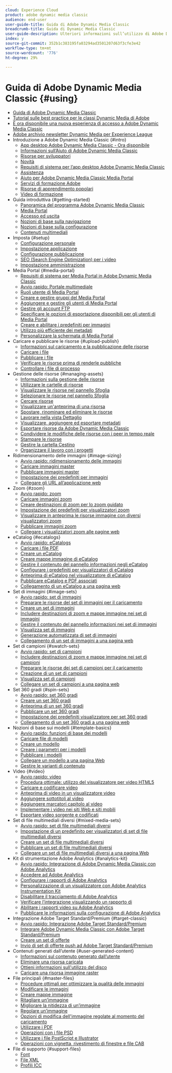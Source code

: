 ```yaml
---
cloud: Experience Cloud
product: adobe dynamic media classic
audience: end-user
user-guide-title: Guida di Adobe Dynamic Media Classic
breadcrumb-title: Guida di Dynamic Media Classic
user-guide-description: Ulteriori informazioni sull’utilizzo di Adobe Dynamic Media Classic
index: y
source-git-commit: 352b1c383195fa03294ad3501207d63f3cfe3e42
workflow-type: tm+mt
source-wordcount: '776'
ht-degree: 29%

---
```



# Guida di Adobe Dynamic Media Classic {#using}

+ [Guida di Adobe Dynamic Media Classic](home.md)
+ [Tutorial sulle best practice per le classi Dynamic Media di Adobe](https://experienceleague.adobe.com/docs/experience-manager-learn/dynamic-media-classic-tutorial/overview.html)
+ [È ora disponibile una nuova esperienza di accesso a Adobe Dynamic Media Classic](new-ui-2020.md)
+ [Adobe archivio newsletter Dynamic Media per Experience League](dynamic-media-newsletter.md)
+ Introduzione a Adobe Dynamic Media Classic {#intro}
   + [App desktop Adobe Dynamic Media Classic - Ora disponibile](dynamic-media-classic-desktop-app.md)
   + [Informazioni sull’Aiuto di Adobe Dynamic Media Classic](introduction.md)
   + [Risorse per sviluppatori](developer-resources.md)
   + [Novità](whats-new.md)
   + [Requisiti di sistema per l’app desktop Adobe Dynamic Media Classic](system-requirements.md)
   + [Assistenza](support.md)
   + [Aiuto per Adobe Dynamic Media Classic Media Portal](help-dmc-media-portal.md)
   + [Servizi di formazione Adobe](training-services.md)
   + [Risorse di apprendimento popolari](popular-resources.md)
   + [Video di formazione](training-videos.md)
+ Guida introduttiva {#getting-started}
   + [Panoramica del programma Adobe Dynamic Media Classic](dmc-platform-overview.md)
   + [Media Portal](media-portal.md)
   + [Accesso ed uscita](signing-out.md)
   + [Nozioni di base sulla navigazione](navigation-basics.md)
   + [Nozioni di base sulla configurazione](setup-basics.md)
   + [Contenuti multimediali](rich-media.md)
+ Imposta {#setup}
   + [Configurazione personale](personal-setup.md)
   + [Impostazione applicazione](application-setup.md)
   + [Configurazione pubblicazione](publish-setup.md)
   + [SEO (Search Engine Optimization) per i video](video-seo-search-engine-optimization.md)
   + [Impostazione amministrazione](administration-setup.md)
+ Media Portal {#media-portal}
   + [Requisiti di sistema per Media Portal in Adobe Dynamic Media Classic](system-requirements-media-portal.md)
   + [Avvio rapido: Portale multimediale](quick-start-media-portal-administration.md)
   + [Ruoli utente di Media Portal](media-portal-user-roles.md)
   + [Creare e gestire gruppi del Media Portal](creating-media-portal-groups.md)
   + [Aggiungere e gestire gli utenti di Media Portal](adding-media-portal-users.md)
   + [Gestire gli account FTP](ftp-accounts.md)
   + [Specificare le opzioni di esportazione disponibili per gli utenti di Media Portal](specifying-export-options-available-media.md)
   + [Creare e abilitare i predefiniti per immagini](creating-enabling-image-presets.md)
   + [Utilizzo più efficiente dei metadati](making-efficient-metadata.md)
   + [Personalizzare la schermata di Media Portal](customizing-media-portal-screen.md)
+ Caricare e pubblicare le risorse {#upload-publish}
   + [Informazioni sul caricamento e la pubblicazione delle risorse](about-asset-upload-publish.md)
   + [Caricare i file](uploading-files.md)
   + [Pubblicare i file](publishing-files.md)
   + [Verificare le risorse prima di renderle pubbliche](testing-assets-making-them-public.md)
   + [Controllare i file di processo](checking-job-files.md)
+ Gestione delle risorse {#managing-assets}
   + [Informazioni sulla gestione delle risorse](about-managing-assets.md)
   + [Utilizzare le cartelle di risorse](asset-folders.md)
   + [Visualizzare le risorse nel pannello Sfoglia](viewing-assets-browse-panel.md)
   + [Selezionare le risorse nel pannello Sfoglia](selecting-assets-browse-panel.md)
   + [Cercare risorse](searching-assets.md)
   + [Visualizzare un&#39;anteprima di una risorsa](previewing-asset.md)
   + [Spostare, rinominare ed eliminare le risorse](moving-renaming-deleting-assets.md)
   + [Lavorare nella vista Dettaglio](detail-view.md)
   + [Visualizzare, aggiungere ed esportare metadati](viewing-adding-exporting-metadata.md)
   + [Esportare risorse da Adobe Dynamic Media Classic](exporting-assets-from-dmc.md)
   + [Condividere le modifiche delle risorse con i peer in tempo reale](sharing-asset-changes-peers-real.md)
   + [Stampare le risorse](printing-assets.md)
   + [Gestire la cartella Cestino](trash-folder.md)
   + [Organizzare il lavoro con i progetti](organizing-projects.md)
+ Ridimensionamento delle immagini {#image-sizing}
   + [Avvio rapido: ridimensionamento delle immagini](quick-start-image-sizing.md)
   + [Caricare immagini master](uploading-master-images.md)
   + [Pubblicare immagini master](publishing-master-images.md)
   + [Impostazione dei predefiniti per immagini](setting-image-presets.md)
   + [Collegare gli URL all’applicazione web](linking-urls-web-application.md)
+ Zoom {#zoom}
   + [Avvio rapido: zoom](quick-start-zoom.md)
   + [Caricare immagini zoom](uploading-zoom-images.md)
   + [Creare destinazioni di zoom per lo zoom guidato](creating-zoom-targets-guided-zoom.md)
   + [Impostazione dei predefiniti per visualizzatori zoom](setting-zoom-viewer-presets.md)
   + [Visualizzare in anteprima le risorse immagine con diversi visualizzatori zoom](previewing-image-assets-different-zoom.md)
   + [Pubblicare immagini zoom](publishing-zoom-images.md)
   + [Collegare i visualizzatori zoom alle pagine web](linking-zoom-viewers-web-pages.md)
+ eCatalog {#ecatalogs}
   + [Avvio rapido: eCatalogs](quick-start-ecatalog.md)
   + [Caricare i file PDF](uploading-pdf-files.md)
   + [Creare un eCatalog](creating-ecatalog.md)
   + [Creare mappe immagine di eCatalog](creating-ecatalog-image-maps.md)
   + [Gestire il contenuto del pannello informazioni negli eCatalog](info-panel-content-ecatalog.md)
   + [Configurare i predefiniti per visualizzatori di eCatalog](setting-ecatalog-viewer-presets.md)
   + [Anteprima di eCatalog nel visualizzatore di eCatalog](previewing-ecatalogs-ecatalog-viewer.md)
   + [Pubblicare eCatalog e PDF associati](publishing-ecatalogs-associated-pdfs.md)
   + [Collegamento di un eCatalog a una pagina web](linking-ecatalog-web-page.md)
+ Set di immagini {#image-sets}
   + [Avvio rapido: set di immagini](quick-start-image-sets.md)
   + [Preparare le risorse del set di immagini per il caricamento](preparing-image-set-assets-upload.md)
   + [Creare un set di immagini](creating-image-set.md)
   + [Includere destinazioni di zoom e mappe immagine nei set di immagini](including-zoom-targets-image-maps-image-sets.md)
   + [Gestire il contenuto del pannello informazioni nei set di immagini](info-panel-content-image-sets.md)
   + [Visualizza set di immagini](viewing-image-sets.md)
   + [Generazione automatizzata di set di immagini](automated-image-set-generation.md)
   + [Collegamento di un set di immagini a una pagina web](linking-image-set-web-page.md)
+ Set di campioni {#swatch-sets}
   + [Avvio rapido: set di campioni](quick-start-swatch-sets.md)
   + [Includere destinazioni di zoom e mappe immagine nei set di campioni](including-zoom-targets-image-maps-swatch-sets.md)
   + [Preparare le risorse dei set di campioni per il caricamento](preparing-swatch-set-assets-upload.md)
   + [Creazione di un set di campioni](creating-swatch-set.md)
   + [Visualizza set di campioni](viewing-swatch-sets.md)
   + [Collegare un set di campioni a una pagina web](linking-swatch-set-web-page.md)
+ Set 360 gradi {#spin-sets}
   + [Avvio rapido: set 360 gradi](quick-start-spin-sets.md)
   + [Creare un set 360 gradi](creating-spin-set.md)
   + [Anteprima di un set 360 gradi](previewing-spin-set.md)
   + [Pubblicare un set 360 gradi](publishing-spin-set.md)
   + [Impostazione dei predefiniti visualizzatore per set 360 gradi](setting-spin-set-viewer-presets.md)
   + [Collegamento di un set 360 gradi a una pagina web](linking-spin-set-web-page.md)
+ Nozioni di base sui modelli {#template-basics}
   + [Avvio rapido: funzioni di base dei modelli](quick-start-template-basics.md)
   + [Caricare file di modelli](uploading-template-files.md)
   + [Creare un modello](creating-template.md)
   + [Creare i parametri per i modelli](creating-template-parameters.md)
   + [Pubblicare i modelli](publishing-templates.md)
   + [Collegare un modello a una pagina Web](linking-template-web-page.md)
   + [Gestire le varianti di contenuto](content-variations.md)
+ Video {#video}
   + [Avvio rapido: video](quick-start-video.md)
   + [Procedura ottimale: utilizzo del visualizzatore per video HTML5](best-practice-using-html5-video.md)
   + [Caricare e codificare video](uploading-encoding-videos.md)
   + [Anteprima di video in un visualizzatore video](previewing-videos-video-viewer.md)
   + [Aggiungere sottotitoli al video](adding-captions-video.md)
   + [Aggiungere marcatori capitolo al video](adding-chapter-markers-video.md)
   + [Implementare i video nei siti Web e siti mobili](deploying-video-websites-mobile-sites.md)
   + [Esportare video sorgente e codificati](exporting-source-encoded-videos.md)
+ Set di file multimediali diversi {#mixed-media-sets}
   + [Avvio rapido: set di file multimediali diversi](quick-start-mixed-media-sets.md)
   + [Impostazione di un predefinito per visualizzatori di set di file multimediali diversi](setting-mixed-media-set-viewer.md)
   + [Creare un set di file multimediali diversi](creating-mixed-media-set.md)
   + [Pubblicare un set di file multimediali diversi](publishing-mixed-media-set.md)
   + [Collegare un set di file multimediali diversi a una pagina Web](linking-mixed-media-set-web.md)
+ Kit di strumentazione Adobe Analytics {#analytics-kit}
   + [Avvio rapido: Integrazione di Adobe Dynamic Media Classic con Adobe Analytics](quick-start-integrating-dmc-analytics.md)
   + [Accedere ad Adobe Analytics](log-analytics.md)
   + [Configurare i rapporti di Adobe Analytics](configuring-analytics-reports.md)
   + [Personalizzazione di un visualizzatore con Adobe Analytics Instrumentation Kit](instrumenting-viewer-using-analytics-instrumentation.md)
   + [Disabilitare il tracciamento di Adobe Analytics](disabling-analytics-tracking.md)
   + [Verificare l’integrazione visualizzando un rapporto di ](testing-integration-viewing-analytics-report.md)
   + [Abilitare i rapporti video su Adobe Analytics](enabling-analytics-video-reports.md)
   + [Pubblicare le informazioni sulla configurazione di Adobe Analytics](publishing-analytics-configuration-information.md)
+ Integrazione Adobe Target Standard/Premium {#target-classic}
   + [Avvio rapido: Integrazione Adobe Target Standard/Premium](quick-start-target-integration.md)
   + [Integrare Adobe Dynamic Media Classic con Adobe Target Standard/Premium](integrating-dmc-with-target.md)
   + [Creare un set di offerte](creating-offer-set.md)
   + [Invio di set di offerte push ad Adobe Target Standard/Premium](pushing-offer-sets-target.md)
+ Contenuti generati dall’utente {#user-generated-content}
   + [Informazioni sul contenuto generato dall’utente](about-ugc.md)
   + [Eliminare una risorsa caricata](deleting-uploaded-asset.md)
   + [Ottieni informazioni sull&#39;utilizzo del disco](getting-disk-usage-information.md)
   + [Caricare una risorsa immagine raster](uploading-image-asset-or-vector.md)
+ File principali {#master-files}
   + [Procedure ottimali per ottimizzare la qualità delle immagini](best-practices-optimizing-quality-images.md)
   + [Modificare le immagini](editing-images.md)
   + [Creare mappe immagine](creating-image-maps.md)
   + [Ritagliare un’immagine](cropping-image.md)
   + [Migliorare la nitidezza di un’immagine](sharpening-image.md)
   + [Regolare un’immagine](adjusting-image.md)
   + [Opzioni di modifica dell&#39;immagine regolate al momento del caricamento](image-editing-options-upload.md)
   + [Utilizzare i PDF](pdfs.md)
   + [Operazioni con i file PSD](psd-files.md)
   + [Utilizzare i file PostScript e Illustrator](postscript-illustrator-files.md)
   + [Operazioni con vignetta, rivestimento di finestre e file CAB](vignette-window-covering-cabinet-files.md)
+ File di supporto {#support-files}
   + [Font](fonts.md)
   + [File XML](xml-files.md)
   + [Profili ICC](icc-profiles.md)
